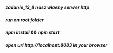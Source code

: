 ##### zadanie_13_8 nasz własny serwer http
##### run on root folder
##### npm install && npm start
##### open url http://localhost:8083 in your browser
